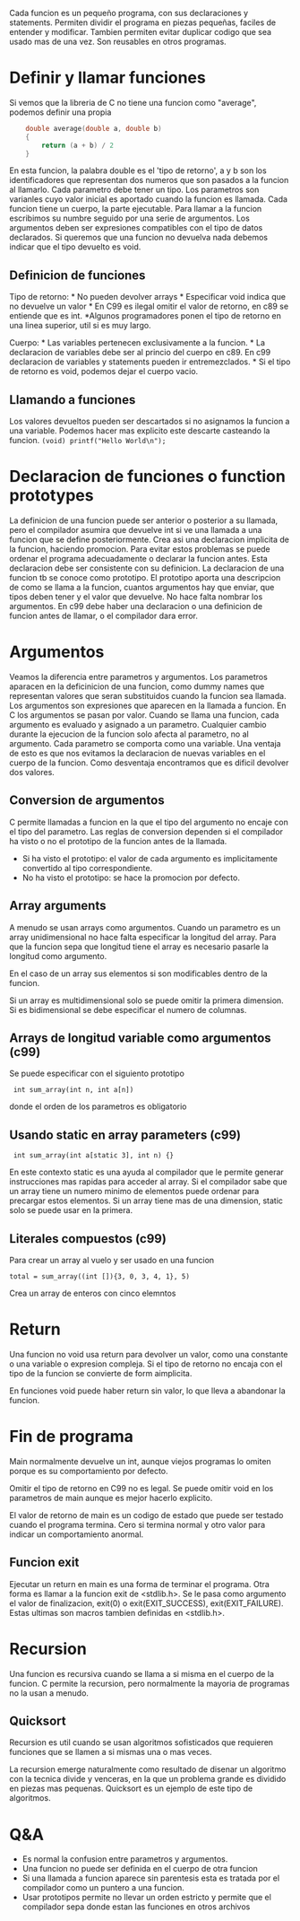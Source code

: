 Cada funcion es un pequeño programa, con sus declaraciones y statements. Permiten dividir el programa en piezas pequeñas, faciles de entender y modificar. Tambien permiten evitar duplicar codigo que sea usado mas de una vez. Son reusables en otros programas.

# Definir y llamar funciones

Si vemos que la libreria de C no tiene una funcion como "average", podemos definir una propia

```c
    double average(double a, double b)
    {
        return (a + b) / 2
    }
```

En esta funcion, la palabra double es el 'tipo de retorno', a y b son los identificadores que representan dos numeros que son pasados a la funcion al llamarlo. Cada parametro debe tener un tipo. Los parametros son varianles cuyo valor inicial es aportado cuando la funcion es llamada.
Cada funcion tiene un cuerpo, la parte ejecutable.
Para llamar a la funcion escribimos su numbre seguido por una serie de argumentos. Los argumentos deben ser expresiones compatibles con el tipo de datos declarados.
Si queremos que una funcion no devuelva nada debemos indicar que el tipo devuelto es void.

## Definicion de funciones

Tipo de retorno:
    * No pueden devolver arrays
    * Especificar void indica que no devuelve un valor
    * En C99 es ilegal omitir el valor de retorno, en c89 se entiende que es int.
    *Algunos programadores ponen el tipo de retorno en una linea superior, util si es muy largo.

Cuerpo:
    * Las variables pertenecen exclusivamente a la funcion. 
    * La declaracion de variables debe ser al princio del cuerpo en c89. En c99 declaracion de variables y statements pueden ir entremezclados.
    * Si el tipo de retorno es void, podemos dejar el cuerpo vacio.

## Llamando a funciones

Los valores devueltos pueden ser descartados si no asignamos la funcion a una variable. Podemos hacer mas explicito este descarte casteando la funcion.
```(void) printf("Hello World\n");```

# Declaracion de funciones o function prototypes

La definicion de una funcion puede ser anterior o posterior a su llamada, pero el compilador asumira que devuelve int si ve una llamada a una funcion que se define posteriormente. Crea asi una declaracion implicita de la funcion, haciendo promocion.
Para evitar estos problemas se puede ordenar el programa adecuadamente o declarar la funcion antes. Esta declaracion debe ser consistente con su definicion.
La declaracion de una funcion tb se conoce como prototipo. El prototipo aporta una descripcion de como se llama a la funcion, cuantos argumentos hay que enviar, que tipos deben tener y el valor que devuelve. No hace falta nombrar los argumentos.
En c99 debe haber una declaracion o una definicion de funcion antes de llamar, o el compilador dara error.

# Argumentos

Veamos la diferencia entre parametros y argumentos. Los parametros aparacen en la deficinicion de una funcion, como dummy names que representan valores que seran substituidos cuando la funcion sea llamada. Los argumentos son expresiones que aparecen en la llamada a funcion. 
En C los argumentos se pasan por valor. Cuando se llama una funcion, cada argumento es evaluado y asignado a un parametro. Cualquier cambio durante la ejecucion de la funcion solo afecta al parametro, no al argumento. Cada parametro se comporta como una variable.
Una ventaja de esto es que nos evitamos la declaracion de nuevas variables en el cuerpo de la funcion.
Como desventaja encontramos que es dificil devolver dos valores.

## Conversion de argumentos

C permite llamadas a funcion en la que el tipo del argumento no encaje con el tipo del parametro. Las reglas de conversion dependen si el compilador ha visto o no el prototipo de la funcion antes de la llamada.

- Si ha visto el prototipo: el valor de cada argumento es implicitamente convertido al tipo correspondiente.
- No ha visto el prototipo: se hace la promocion por defecto.

## Array arguments

A menudo se usan arrays como argumentos. Cuando un parametro es un array unidimensional no hace falta especificar la longitud del array.
Para que la funcion sepa que longitud tiene el array es necesario pasarle la longitud como argumento.

En el caso de un array sus elementos si son modificables dentro de la funcion.

Si un array es multidimensional solo se puede omitir la primera dimension. Si es bidimensional se debe especificar el numero de columnas.

## Arrays de longitud variable como argumentos (c99)

Se puede especificar con el siguiento prototipo

``` int sum_array(int n, int a[n])```

donde el orden de los parametros es obligatorio

## Usando static en array parameters (c99)

``` int sum_array(int a[static 3], int n) {}```

En este contexto static es una ayuda al compilador que le permite generar instrucciones mas rapidas para acceder al array. Si el compilador sabe que un array tiene un numero minimo de elementos puede ordenar para precargar estos elementos.
Si un array tiene mas de una dimension, static solo se puede usar en la primera.

## Literales compuestos (c99)

Para crear un array al vuelo y ser usado en una funcion

```total = sum_array((int []){3, 0, 3, 4, 1}, 5)```

Crea un array de enteros con cinco elemntos

# Return

Una funcion no void usa return para devolver un valor, como una constante o una variable o expresion compleja. Si el tipo de retorno no encaja con el tipo de la funcion se convierte de form aimplicita.

En funciones void puede haber return sin valor, lo que lleva a abandonar la funcion.

# Fin de programa

Main normalmente devuelve un int, aunque viejos programas lo omiten porque es su comportamiento por defecto.

Omitir el tipo de retorno en C99 no es legal. Se puede omitir void en los parametros de main aunque es mejor hacerlo explicito.

El valor de retorno de main es un codigo de estado que puede ser testado cuando el programa termina. Cero si termina normal y otro valor para indicar un comportamiento anormal.

## Funcion exit

Ejecutar un return en main es una forma de terminar el programa. Otra forma es llamar a la funcion exit de <stdlib.h>. Se le pasa como argumento el valor de finalizacion, exit(0) o exit(EXIT_SUCCESS), exit(EXIT_FAILURE). Estas ultimas son macros tambien definidas en <stdlib.h>.

# Recursion

Una funcion es recursiva cuando se llama a si misma en el cuerpo de la funcion. C permite la recursion, pero normalmente la mayoria de programas no la usan a menudo.

## Quicksort

Recursion es util cuando se usan algoritmos sofisticados que requieren funciones que se llamen a si mismas una o mas veces.

La recursion emerge naturalmente como resultado de disenar un algoritmo con la tecnica divide y venceras, en la que un problema grande es dividido en piezas mas pequenas. Quicksort es un ejemplo de este tipo de algoritmos.

# Q&A

* Es normal la confusion entre parametros y argumentos.
* Una funcion no puede ser definida en el cuerpo de otra funcion
* Si una llamada a funcion aparece sin parentesis esta es tratada por el compilador como un puntero a una funcion.
* Usar prototipos permite no llevar un orden estricto y permite que el compilador sepa donde estan las funciones en otros archivos
